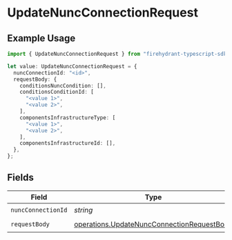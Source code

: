 # UpdateNuncConnectionRequest

## Example Usage

```typescript
import { UpdateNuncConnectionRequest } from "firehydrant-typescript-sdk/models/operations";

let value: UpdateNuncConnectionRequest = {
  nuncConnectionId: "<id>",
  requestBody: {
    conditionsNuncCondition: [],
    conditionsConditionId: [
      "<value 1>",
      "<value 2>",
    ],
    componentsInfrastructureType: [
      "<value 1>",
      "<value 2>",
    ],
    componentsInfrastructureId: [],
  },
};
```

## Fields

| Field                                                                                                    | Type                                                                                                     | Required                                                                                                 | Description                                                                                              |
| -------------------------------------------------------------------------------------------------------- | -------------------------------------------------------------------------------------------------------- | -------------------------------------------------------------------------------------------------------- | -------------------------------------------------------------------------------------------------------- |
| `nuncConnectionId`                                                                                       | *string*                                                                                                 | :heavy_check_mark:                                                                                       | N/A                                                                                                      |
| `requestBody`                                                                                            | [operations.UpdateNuncConnectionRequestBody](../../models/operations/updatenuncconnectionrequestbody.md) | :heavy_check_mark:                                                                                       | N/A                                                                                                      |